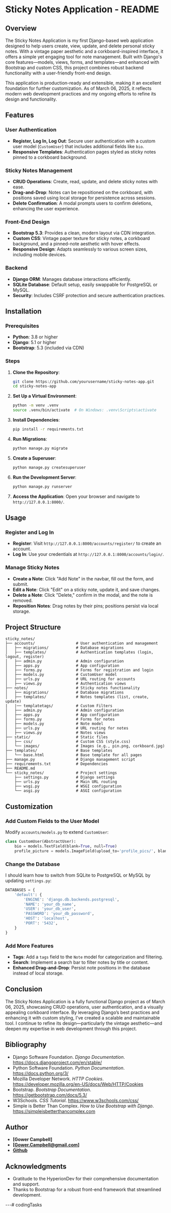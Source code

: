 
# Sticky Notes Application - README

## Overview
The Sticky Notes Application is my first Django-based web application designed to help users create, view, update, and delete personal sticky notes. With a vintage paper aesthetic and a corkboard-inspired interface, it offers a simple yet engaging tool for note management. Built with Django's core features—models, views, forms, and templates—and enhanced with Bootstrap and custom CSS, this project combines robust backend functionality with a user-friendly front-end design.

This application is production-ready and extensible, making it an excellent foundation for further customization. As of March 06, 2025, it reflects modern web development practices and my ongoing efforts to refine its design and functionality.

## Features

### User Authentication
- **Register, Log In, Log Out**: Secure user authentication with a custom user model (`CustomUser`) that includes additional fields like `bio`.
- **Responsive Templates**: Authentication pages styled as sticky notes pinned to a corkboard background.

### Sticky Notes Management
- **CRUD Operations**: Create, read, update, and delete sticky notes with ease.
- **Drag-and-Drop**: Notes can be repositioned on the corkboard, with positions saved using local storage for persistence across sessions.
- **Delete Confirmation**: A modal prompts users to confirm deletions, enhancing the user experience.

### Front-End Design
- **Bootstrap 5.3**: Provides a clean, modern layout via CDN integration.
- **Custom CSS**: Vintage paper texture for sticky notes, a corkboard background, and a pinned-note aesthetic with hover effects.
- **Responsive Design**: Adapts seamlessly to various screen sizes, including mobile devices.

### Backend
- **Django ORM**: Manages database interactions efficiently.
- **SQLite Database**: Default setup, easily swappable for PostgreSQL or MySQL.
- **Security**: Includes CSRF protection and secure authentication practices.

## Installation

### Prerequisites
- **Python**: 3.8 or higher
- **Django**: 5.1 or higher
- **Bootstrap**: 5.3 (included via CDN)

### Steps
1. **Clone the Repository**:
   ```bash
   git clone https://github.com/yourusername/sticky-notes-app.git
   cd sticky-notes-app
   ```

2. **Set Up a Virtual Environment**:
   ```bash
   python -m venv .venv
   source .venv/bin/activate  # On Windows: .venv\Scripts\activate
   ```

3. **Install Dependencies**:
   ```bash
   pip install -r requirements.txt
   ```

4. **Run Migrations**:
   ```bash
   python manage.py migrate
   ```

5. **Create a Superuser**:
   ```bash
   python manage.py createsuperuser
   ```

6. **Run the Development Server**:
   ```bash
   python manage.py runserver
   ```

7. **Access the Application**:
   Open your browser and navigate to `http://127.0.0.1:8000/`.

## Usage

### Register and Log In
- **Register**: Visit `http://127.0.0.1:8000/accounts/register/` to create an account.
- **Log In**: Use your credentials at `http://127.0.0.1:8000/accounts/login/`.

### Manage Sticky Notes
- **Create a Note**: Click "Add Note" in the navbar, fill out the form, and submit.
- **Edit a Note**: Click "Edit" on a sticky note, update it, and save changes.
- **Delete a Note**: Click "Delete," confirm in the modal, and the note is removed.
- **Reposition Notes**: Drag notes by their pins; positions persist via local storage.

## Project Structure
```
sticky_notes/
├── accounts/                  # User authentication and management
│   ├── migrations/            # Database migrations
│   ├── templates/             # Authentication templates (login, logout, register)
│   ├── admin.py               # Admin configuration
│   ├── apps.py                # App configuration
│   ├── forms.py               # Forms for registration and login
│   ├── models.py              # CustomUser model
│   ├── urls.py                # URL routing for accounts
│   ├── views.py               # Authentication views
├── notes/                     # Sticky notes functionality
│   ├── migrations/            # Database migrations
│   ├── templates/             # Notes templates (list, create, update)
|   |── templatetags/          # Custom Filters
│   ├── admin.py               # Admin configuration
│   ├── apps.py                # App configuration
│   ├── forms.py               # Forms for notes
│   ├── models.py              # Note model
│   ├── urls.py                # URL routing for notes
│   ├── views.py               # Notes views
├── static/                    # Static files
│   ├── css/                   # Custom CSS (style.css)
│   └── images/                # Images (e.g., pin.png, corkboard.jpg)
├── templates/                 # Base templates
│   └── base.html              # Base template for all pages
├── manage.py                  # Django management script
├── requirements.txt           # Dependencies
├── README.md
└── sticky_notes/              # Project settings
    ├── settings.py            # Django settings
    ├── urls.py                # Main URL routing
    ├── wsgi.py                # WSGI configuration
    └── asgi.py                # ASGI configuration
```

## Customization

### Add Custom Fields to the User Model
Modify `accounts/models.py` to extend `CustomUser`:
```python
class CustomUser(AbstractUser):
    bio = models.TextField(blank=True, null=True)
    profile_picture = models.ImageField(upload_to='profile_pics/', blank=True, null=True)
```

### Change the Database
I should learn how to switch from SQLite to PostgreSQL or MySQL by updating `settings.py`:
```python
DATABASES = {
    'default': {
        'ENGINE': 'django.db.backends.postgresql',
        'NAME': 'your_db_name',
        'USER': 'your_db_user',
        'PASSWORD': 'your_db_password',
        'HOST': 'localhost',
        'PORT': '5432',
    }
}
```

### Add More Features
- **Tags**: Add a `tags` field to the `Note` model for categorization and filtering.
- **Search**: Implement a search bar to filter notes by title or content.
- **Enhanced Drag-and-Drop**: Persist note positions in the database instead of local storage.

## Conclusion
The Sticky Notes Application is a fully functional Django project as of March 06, 2025, showcasing CRUD operations, user authentication, and a visually appealing corkboard interface. By leveraging Django’s best practices and enhancing it with custom styling, I’ve created a scalable and maintainable tool. I continue to refine its design—particularly the vintage aesthetic—and deepen my expertise in web development through this project.

## Bibliography
- Django Software Foundation. *Django Documentation*. https://docs.djangoproject.com/en/stable/
- Python Software Foundation. *Python Documentation*. https://docs.python.org/3/
- Mozilla Developer Network. *HTTP Cookies*. https://developer.mozilla.org/en-US/docs/Web/HTTP/Cookies
- Bootstrap. *Bootstrap Documentation*. https://getbootstrap.com/docs/5.3/
- W3Schools. *CSS Tutorial*. https://www.w3schools.com/css/
- Simple is Better Than Complex. *How to Use Bootstrap with Django*. https://simpleisbetterthancomplex.com


## Author
- **[Gower Campbell]**
- **[Gower.Campbell@gmail.com]**
- **[Github](https://github.com/GowerCampbell)**

## Acknowledgments
- Gratitude to the HyperionDev for their comprehensive documentation and support.
- Thanks to Bootstrap for a robust front-end framework that streamlined development.

---# codingTasks
